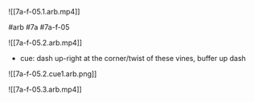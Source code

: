 

![[7a-f-05.1.arb.mp4]]

#arb #7a #7a-f-05



![[7a-f-05.2.arb.mp4]]

* cue: dash up-right at the corner/twist of these vines, buffer up dash

![[7a-f-05.2.cue1.arb.png]]



![[7a-f-05.3.arb.mp4]]

